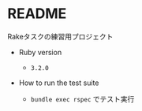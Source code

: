 # README

Rakeタスクの練習用プロジェクト

-  Ruby version
    - `3.2.0`

- How to run the test suite
    - `bundle exec rspec` でテスト実行

